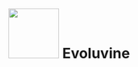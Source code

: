 

<h1>
  <img src="https://www.google.com/url?sa=i&url=https%3A%2F%2Fwww.artstation.com%2Fartwork%2FKOEbBG&psig=AOvVaw1c1ij5I3EZF55Ouv4FTwCF&ust=1750467862617000&source=images&cd=vfe&opi=89978449&ved=0CBMQjRxqFwoTCLCHg4_n_o0DFQAAAAAdAAAAABAc" width="100"/>
  Evoluvine
</h1>
